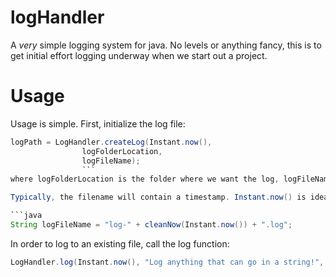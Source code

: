 # logHandler
A *very* simple logging system for java. No levels or anything fancy, this is to get initial effort logging underway when we start out a project.

# Usage
Usage is simple. First, initialize the log file:
```java
logPath = LogHandler.createLog(Instant.now(),
                logFolderLocation, 
                logFileName);
                ```
where logFolderLocation is the folder where we want the log, logFileName is the filename itself. The function returns a String of the complete address of the file. If no logFolderLocation and logFilename are given, default ones are chosen.

Typically, the filename will contain a timestamp. Instant.now() is ideal for this, but contains illegal characters, so logHandler includes the function cleanNow(Instant.now()), which returns a cleaned up string of the Instant.

```java
String logFileName = "log-" + cleanNow(Instant.now()) + ".log";
```

In order to log to an existing file, call the log function:

```java
LogHandler.log(Instant.now(), "Log anything that can go in a string!", logPath);
```
